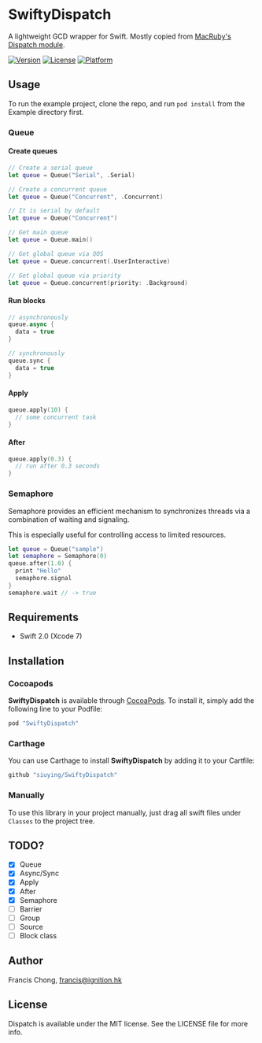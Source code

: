# SwiftyDispatch

A lightweight GCD wrapper for Swift. Mostly copied from [MacRuby's Dispatch module](https://github.com/MacRuby/MacRuby/wiki/Dispatch::Queue-Class).

[![Version](https://img.shields.io/cocoapods/v/SwiftyDispatch.svg?style=flat)](http://cocoapods.org/pods/SwiftyDispatch)
[![License](https://img.shields.io/cocoapods/l/SwiftyDispatch.svg?style=flat)](http://cocoapods.org/pods/SwiftyDispatch)
[![Platform](https://img.shields.io/cocoapods/p/SwiftyDispatch.svg?style=flat)](http://cocoapods.org/pods/SwiftyDispatch)

## Usage

To run the example project, clone the repo, and run `pod install` from the Example directory first.

### Queue

#### Create queues

```swift
// Create a serial queue
let queue = Queue("Serial", .Serial)

// Create a concurrent queue
let queue = Queue("Concurrent", .Concurrent)

// It is serial by default
let queue = Queue("Concurrent")

// Get main queue
let queue = Queue.main()

// Get global queue via QOS
let queue = Queue.concurrent(.UserInteractive)

// Get global queue via priority
let queue = Queue.concurrent(priority: .Background)

```

#### Run blocks

```swift
// asynchronously
queue.async {
  data = true
}

// synchronously
queue.sync {
  data = true
}

```

#### Apply

```swift
queue.apply(10) {
  // some concurrent task
}
```

#### After

```swift
queue.apply(0.3) {
  // run after 0.3 seconds
}
```

### Semaphore

Semaphore provides an efficient mechanism to synchronizes threads via a combination of waiting and signaling.

This is especially useful for controlling access to limited resources.

```swift
let queue = Queue("sample")
let semaphore = Semaphore(0)
queue.after(1.0) {
  print "Hello"
  semaphore.signal
}
semaphore.wait // -> true
```


## Requirements

- Swift 2.0 (Xcode 7)

## Installation

### Cocoapods

**SwiftyDispatch** is available through [CocoaPods](http://cocoapods.org). To install
it, simply add the following line to your Podfile:

```ruby
pod "SwiftyDispatch"
```

### Carthage

You can use Carthage to install **SwiftyDispatch** by adding it to your Cartfile:

```ruby
github "siuying/SwiftyDispatch"
```

### Manually

To use this library in your project manually, just drag all swift files under ``Classes`` to the project tree.

## TODO?

- [x] Queue
- [x] Async/Sync
- [x] Apply
- [x] After
- [x] Semaphore
- [ ] Barrier
- [ ] Group
- [ ] Source
- [ ] Block class

## Author

Francis Chong, francis@ignition.hk

## License

Dispatch is available under the MIT license. See the LICENSE file for more info.

